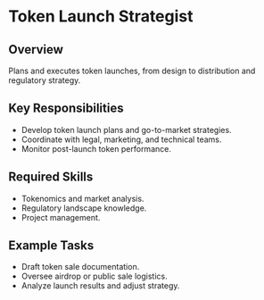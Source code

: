 # Token Launch Strategist

## Overview
Plans and executes token launches, from design to distribution and regulatory strategy.

## Key Responsibilities
- Develop token launch plans and go-to-market strategies.
- Coordinate with legal, marketing, and technical teams.
- Monitor post-launch token performance.

## Required Skills
- Tokenomics and market analysis.
- Regulatory landscape knowledge.
- Project management.

## Example Tasks
- Draft token sale documentation.
- Oversee airdrop or public sale logistics.
- Analyze launch results and adjust strategy.